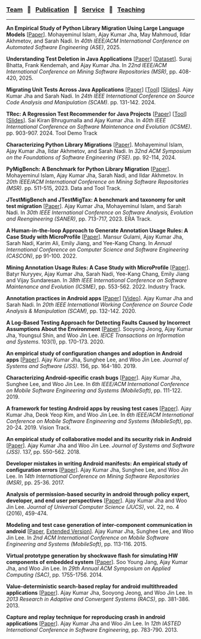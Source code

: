
### [Team](stamlab.md) &nbsp;&nbsp;🌴&nbsp;&nbsp; [Publication](publications.md) &nbsp;&nbsp;🌴&nbsp;&nbsp; [Service](services.md) &nbsp;&nbsp;🌴&nbsp;&nbsp; [Teaching](teaching.md)
***

<b>An Empirical Study of Python Library Migration Using Large Language Models</b> [<a href="papers/llm_lib_mig25.pdf" target="_blank">Paper</a>]. Mohayeminul Islam, Ajay Kumar Jha, May Mahmoud, Ildar Akhmetov, and Sarah Nadi. In <I>40th IEEE/ACM International Conference on Automated Software Engineering (ASE)</I>, 2025.

<b>Understanding Test Deletion in Java Applications</b> [<a href="papers/msr25.pdf" target="_blank">Paper</a>] [<a href="https://github.com/STAM-NDSU/UnderstandingTestDeletion" target="_blank">Dataset</a>]. Suraj Bhatta, Frank Kendemah, and Ajay Kumar Jha. In <I>22nd IEEE/ACM International Conference on Mining Software Repositories (MSR)</I>, pp. 408-420, 2025.


<b>Migrating Unit Tests Across Java Applications</b> [<a href="papers/scam24.pdf" target="_blank">Paper</a>] [<a href="https://github.com/STAM-NDSU/JTestMigrator" target="_blank">Tool</a>] [<a href="https://docs.google.com/presentation/d/188pq3VdLkBIrre0ExEXy2mpdOqr2Pu7UVMyGVXK2iKw/edit?usp=sharing" target="_blank">Slides</a>]. Ajay Kumar Jha and Sarah Nadi. In <I>24th IEEE International Conference on Source Code Analysis and Manipulation (SCAM)</I>. pp. 131-142. 2024.


<b>TRec: A Regression Test Recommender for Java Projects</b> [<a href="papers/icsme24.pdf" target="_blank">Paper</a>] [<a href="https://github.com/STAM-NDSU/TRec" target="_blank">Tool</a>] [<a href="https://docs.google.com/presentation/d/1WzQWVb0k_5IB-iWl0DmoGKrPY3iw3KjqWVkh__xnkAk/edit?usp=sharing" target="_blank">Slides</a>]. Sai Kiran Bhrugumalla and Ajay Kumar Jha. In <I>40th IEEE International Conference on Software Maintenance and Evolution (ICSME)</I>. pp. 903-907. 2024. Tool Demo Track


<b>Characterizing Python Library Migrations</b> [<a href="papers/fse24.pdf" target="_blank">Paper</a>]. Mohayeminul Islam, Ajay Kumar Jha, Ildar Akhmetov, and Sarah Nadi. In <I>32nd ACM Symposium on the Foundations of Software Engineering (FSE)</I>. pp. 92-114, 2024. 


<b>PyMigBench: A Benchmark for Python Library Migration</b> [<a href="papers/msr23.pdf" target="_blank">Paper</a>]. Mohayeminul Islam, Ajay Kumar Jha, Sarah Nadi, and Ildar Akhmetov. In <I>20th IEEE/ACM International Conference on Mining Software Repositories (MSR)</I>. pp. 511-515, 2023. Data and Tool Track.


<b>JTestMigBench and JTestMigTax: A benchmark and taxonomy for unit test migration</b> [<a href="papers/saner23.pdf" target="_blank">Paper</a>]. Ajay Kumar Jha, Mohayeminul Islam, and Sarah Nadi. In <I>30th IEEE International Conference on Software Analysis, Evolution and Reengineering (SANER)</I>, pp. 713-717, 2023. ERA Track.


<b>A Human-in-the-loop Approach to Generate Annotation Usage Rules: A Case Study with MicroProfile</b> [<a href="papers/cascon22.pdf" target="_blank">Paper</a>]. Mansur Gulami, Ajay Kumar Jha, Sarah Nadi, Karim Ali, Emily Jiang, and Yee-Kang Chang. In <I>Annual International Conference on Computer Science and Software Engineering (CASCON)</I>, pp 91-100. 2022.


<b>Mining Annotation Usage Rules: A Case Study with MicroProfile</b> [<a href="papers/icsme22.pdf" target="_blank">Paper</a>]. Batyr Nuryyev, Ajay Kumar Jha, Sarah Nadi, Yee-Kang Chang, Emily Jiang and Vijay Sundaresan. In <I>38th IEEE International Conference on Software Maintenance and Evolution (ICSME)</I>, pp. 553-562. 2022. Industry Track.


<b>Annotation practices in Android apps</b> [<a href="papers/scam20.pdf" target="_blank">Paper</a>] [<a href="https://youtu.be/3SVqE7ZK4GI" target="_blank">Video</a>]. Ajay Kumar Jha and Sarah Nadi. In <I>20th IEEE International Working Conference on Source Code Analysis & Manipulation (SCAM)</I>, pp. 132-142. 2020.


<b>A Log-Based Testing Approach for Detecting Faults Caused by Incorrect Assumptions About the Environment</b> [<a href="papers/ieice20.pdf" target="_blank">Paper</a>]. Sooyong Jeong, Ajay Kumar Jha, Youngsul Shin, and Woo Jin Lee. <I>IEICE Transactions on Information and Systems</I>. 103(1), pp. 170-173. 2020.


<b>An empirical study of configuration changes and adoption in Android apps</b> [<a href="papers/jss19.pdf" target="_blank">Paper</a>]. Ajay Kumar Jha, Sunghee Lee, and Woo Jin Lee. <I>Journal of Systems and Software (JSS)</I>. 156, pp. 164-180. 2019.


<b>Characterizing Android-specific crash bugs</b> [<a href="papers/mobilesoft19.pdf" target="_blank">Paper</a>]. Ajay Kumar Jha, Sunghee Lee, and Woo Jin Lee. In <I>6th IEEE/ACM International Conference on Mobile Software Engineering and Systems (MobileSoft)</I>, pp. 111-122. 2019.


<b>A framework for testing Android apps by reusing test cases</b> [<a href="papers/mobilesoft19vision.pdf" target="_blank">Paper</a>]. Ajay Kumar Jha, Deok Yeop Kim, and Woo Jin Lee. In <I>6th IEEE/ACM International Conference on Mobile Software Engineering and Systems (MobileSoft)</I>, pp. 20-24. 2019. Vision Track.


<b>An empirical study of collaborative model and its security risk in Android</b> [<a href="papers/jss18.pdf" target="_blank">Paper</a>]. Ajay Kumar Jha and Woo Jin Lee. <I>Journal of Systems and Software (JSS)</I>. 137, pp. 550-562. 2018.         


<b>Developer mistakes in writing Android manifests: An empirical study of configuration errors</b> [<a href="papers/msr17.pdf" target="_blank">Paper</a>]. Ajay Kumar Jha, Sunghee Lee, and Woo Jin Lee. In <I>14th International Conference on Mining Software Repositories (MSR)</I>, pp. 25-36. 2017.          


<b>Analysis of permission-based security in android through policy expert, developer, and end user perspectives</b> [<a href="papers/jucs16.pdf" target="_blank">Paper</a>]. Ajay Kumar Jha and Woo Jin Lee. <I>Journal of Universal Computer Science (JUCS)</I>, vol. 22, no. 4 (2016), 459-474.


<b>Modeling and test case generation of inter-component communication in android</b> [<a href="papers/mobilesoft15.pdf" target="_blank">Paper</a>, <a href="papers/mobilesoft15ext.pdf" target="_blank">Extended Version</a>]. Ajay Kumar Jha, Sunghee Lee, and Woo Jin Lee. In <I>2nd ACM International Conference on Mobile Software Engineering and Systems (MobileSoft)</I>, pp. 113-116. 2015.


<b>Virtual prototype generation by shockwave flash for simulating HW components of embedded system</b> [<a href="https://dl.acm.org/doi/pdf/10.1145/2554850.2559926" target="_blank">Paper</a>]. Soo Young Jang, Ajay Kumar Jha, and Woo Jin Lee. In <I>29th Annual ACM Symposium on Applied Computing (SAC)</I>, pp. 1755-1756. 2014.


<b>Value-deterministic search-based replay for android multithreaded applications</b> [<a href="papers/racs14.pdf" target="_blank">Paper</a>]. Ajay Kumar Jha, Sooyong Jeong, and Woo Jin Lee. In <I>2013 Research in Adaptive and Convergent Systems (RACS)</I>, pp. 381-386. 2013.


<b>Capture and replay technique for reproducing crash in android applications</b> [<a href="papers/iasted13.pdf" target="_blank">Paper</a>]. Ajay Kumar Jha and Woo Jin Lee. In <I>12th IASTED International Conference in Software Engineering</I>, pp. 783-790. 2013.
